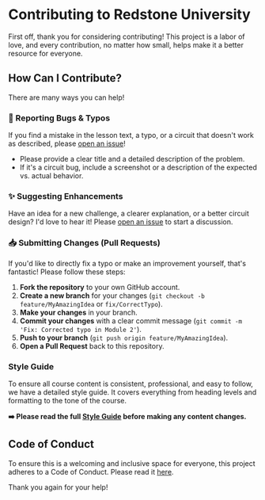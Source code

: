 # Contributing to Redstone University

First off, thank you for considering contributing! This project is a labor of love, and every contribution, no matter how small, helps make it a better resource for everyone.

## How Can I Contribute?

There are many ways you can help!

### 🐛 Reporting Bugs & Typos
If you find a mistake in the lesson text, a typo, or a circuit that doesn't work as described, please [open an issue](https://github.com/fielding/redstone-university/issues)!
*   Please provide a clear title and a detailed description of the problem.
*   If it's a circuit bug, include a screenshot or a description of the expected vs. actual behavior.

### ✨ Suggesting Enhancements
Have an idea for a new challenge, a clearer explanation, or a better circuit design? I'd love to hear it! Please [open an issue](https://github.com/fielding/redstone-university/issues) to start a discussion.

### 📥 Submitting Changes (Pull Requests)
If you'd like to directly fix a typo or make an improvement yourself, that's fantastic! Please follow these steps:
1.  **Fork the repository** to your own GitHub account.
2.  **Create a new branch** for your changes (`git checkout -b feature/MyAmazingIdea` or `fix/CorrectTypo`).
3.  **Make your changes** in your branch.
4.  **Commit your changes** with a clear commit message (`git commit -m 'Fix: Corrected typo in Module 2'`).
5.  **Push to your branch** (`git push origin feature/MyAmazingIdea`).
6.  **Open a Pull Request** back to this repository.

### Style Guide
To ensure all course content is consistent, professional, and easy to follow, we have a detailed style guide. It covers everything from heading levels and formatting to the tone of the course.

**➡️ Please read the full [Style Guide](STYLE_GUIDE.md) before making any content changes.**

## Code of Conduct
To ensure this is a welcoming and inclusive space for everyone, this project adheres to a Code of Conduct. Please read it [here](CODE_OF_CONDUCT.md).

Thank you again for your help!
